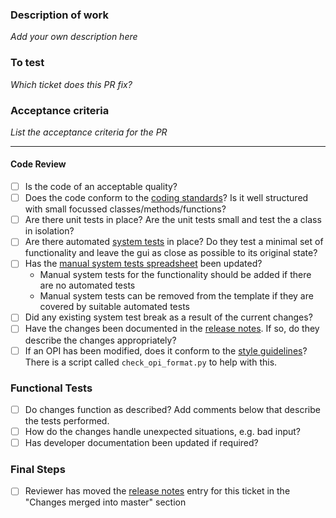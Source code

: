 ### Description of work

*Add your own description here*

### To test

*Which ticket does this PR fix?*

### Acceptance criteria

*List the acceptance criteria for the PR*

---

#### Code Review

- [ ] Is the code of an acceptable quality?
- [ ] Does the code conform to the [coding standards](https://github.com/ISISComputingGroup/ibex_developers_manual/wiki/GUI-Coding-Conventions)? Is it well structured with small focussed classes/methods/functions?
- [ ] Are there unit tests in place? Are the unit tests small and test the a class in isolation?
- [ ] Are there automated [system tests](https://github.com/ISISComputingGroup/ibex_developers_manual/wiki/System-Testing-with-RCPTT) in place? Do they test a minimal set of functionality and leave the gui as close as possible to its original state?
- [ ] Has the [manual system tests spreadsheet](https://github.com/ISISComputingGroup/ibex_developers_manual/wiki/Manual-system-tests) been updated?
    - Manual system tests for the functionality should be added if there are no automated tests
    - Manual system tests can be removed from the template if they are covered by suitable automated tests
- [ ] Did any existing system test break as a result of the current changes? 
- [ ] Have the changes been documented in the [release notes](https://github.com/ISISComputingGroup/IBEX/wiki/ReleaseNotes_Dev). If so, do they describe the changes appropriately?
- [ ] If an OPI has been modified, does it conform to the [style guidelines](https://github.com/ISISComputingGroup/ibex_developers_manual/wiki/OPI-Creation)? There is a script called `check_opi_format.py` to help with this.

### Functional Tests

- [ ] Do changes function as described? Add comments below that describe the tests performed.
- [ ] How do the changes handle unexpected situations, e.g. bad input?
- [ ] Has developer documentation been updated if required?

### Final Steps
- [ ] Reviewer has moved the [release notes](https://github.com/ISISComputingGroup/IBEX/wiki/ReleaseNotes_Dev) entry for this ticket in the "Changes merged into master" section
